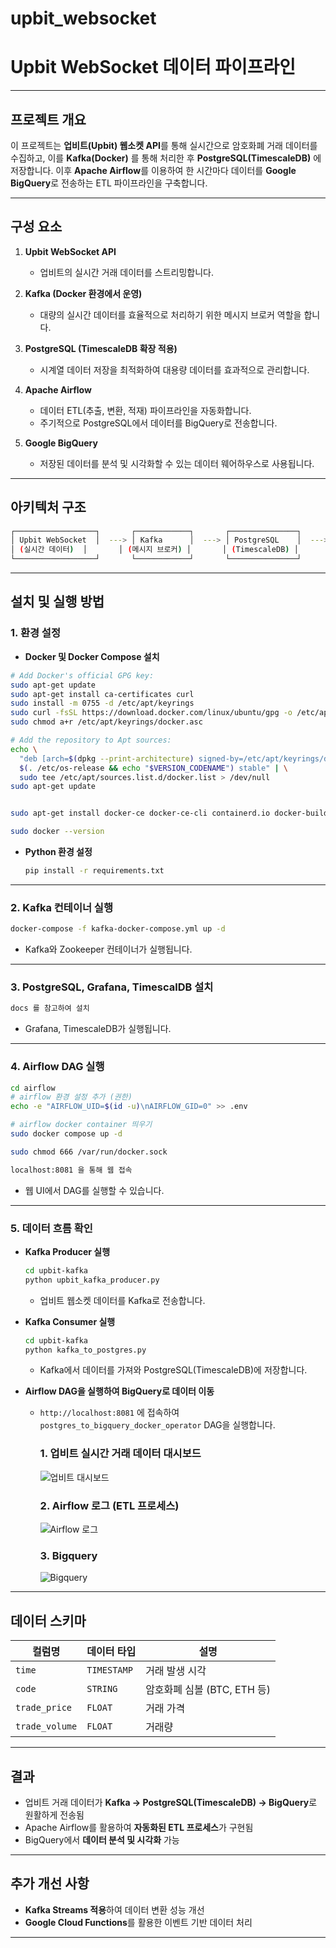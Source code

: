 # upbit_websocket
# **Upbit WebSocket 데이터 파이프라인**

---

## **프로젝트 개요**
이 프로젝트는 **업비트(Upbit) 웹소켓 API**를 통해 실시간으로 암호화폐 거래 데이터를 수집하고, 이를 **Kafka(Docker)** 를 통해 처리한 후 **PostgreSQL(TimescaleDB)** 에 저장합니다. 이후 **Apache Airflow**를 이용하여 한 시간마다 데이터를 **Google BigQuery**로 전송하는 ETL 파이프라인을 구축합니다.

---

## **구성 요소**
1. **Upbit WebSocket API**  
   - 업비트의 실시간 거래 데이터를 스트리밍합니다.

2. **Kafka (Docker 환경에서 운영)**  
   - 대량의 실시간 데이터를 효율적으로 처리하기 위한 메시지 브로커 역할을 합니다.

3. **PostgreSQL (TimescaleDB 확장 적용)**  
   - 시계열 데이터 저장을 최적화하여 대용량 데이터를 효과적으로 관리합니다.

4. **Apache Airflow**  
   - 데이터 ETL(추출, 변환, 적재) 파이프라인을 자동화합니다.  
   - 주기적으로 PostgreSQL에서 데이터를 BigQuery로 전송합니다.

5. **Google BigQuery**  
   - 저장된 데이터를 분석 및 시각화할 수 있는 데이터 웨어하우스로 사용됩니다.

---

## **아키텍처 구조**
```bash
┌──────────────────┐       ┌────────────┐       ┌───────────────┐       ┌─────────────┐       ┌───────────┐
│ Upbit WebSocket  │  ---> │ Kafka      │  ---> │ PostgreSQL    │  ---> │ Airflow     │  ---> │ BigQuery  │
│ (실시간 데이터)  │       │ (메시지 브로커) │       │ (TimescaleDB) │       │ (ETL 자동화) │       │ (데이터 분석) │
└──────────────────┘       └────────────┘       └───────────────┘       └─────────────┘       └───────────┘
```

---

## **설치 및 실행 방법**

### **1. 환경 설정**
- **Docker 및 Docker Compose 설치**
```sh
# Add Docker's official GPG key:
sudo apt-get update
sudo apt-get install ca-certificates curl
sudo install -m 0755 -d /etc/apt/keyrings
sudo curl -fsSL https://download.docker.com/linux/ubuntu/gpg -o /etc/apt/keyrings/docker.asc
sudo chmod a+r /etc/apt/keyrings/docker.asc

# Add the repository to Apt sources:
echo \
  "deb [arch=$(dpkg --print-architecture) signed-by=/etc/apt/keyrings/docker.asc] https://download.docker.com/linux/ubuntu \
  $(. /etc/os-release && echo "$VERSION_CODENAME") stable" | \
  sudo tee /etc/apt/sources.list.d/docker.list > /dev/null
sudo apt-get update


sudo apt-get install docker-ce docker-ce-cli containerd.io docker-buildx-plugin docker-compose-plugin

sudo docker --version
  ```
- **Python 환경 설정**
  ```sh
  pip install -r requirements.txt
  ```

---

### **2. Kafka 컨테이너 실행**
```sh
docker-compose -f kafka-docker-compose.yml up -d
```
- Kafka와 Zookeeper 컨테이너가 실행됩니다.

---

### **3. PostgreSQL, Grafana, TimescalDB 설치**
```sh
docs 를 참고하여 설치
```
- Grafana, TimescaleDB가 실행됩니다.

---

### **4. Airflow DAG 실행**
```sh
cd airflow
# airflow 환경 설정 추가 (권한) 
echo -e "AIRFLOW_UID=$(id -u)\nAIRFLOW_GID=0" >> .env

# airflow docker container 띄우기
sudo docker compose up -d

sudo chmod 666 /var/run/docker.sock

localhost:8081 을 통해 웹 접속
```
- 웹 UI에서 DAG를 실행할 수 있습니다.

---

### **5. 데이터 흐름 확인**
- **Kafka Producer 실행**
  ```sh
  cd upbit-kafka
  python upbit_kafka_producer.py
  ```
  - 업비트 웹소켓 데이터를 Kafka로 전송합니다.

- **Kafka Consumer 실행**
  ```sh
  cd upbit-kafka
  python kafka_to_postgres.py
  ```
  - Kafka에서 데이터를 가져와 PostgreSQL(TimescaleDB)에 저장합니다.

- **Airflow DAG을 실행하여 BigQuery로 데이터 이동**
  - `http://localhost:8081` 에 접속하여 `postgres_to_bigquery_docker_operator` DAG을 실행합니다.



    ### 1. 업비트 실시간 거래 데이터 대시보드
    ![업비트 대시보드](Image/dashboard.png)

    ### 2. Airflow 로그 (ETL 프로세스)
    ![Airflow 로그](Image/airflow.png)

    ### 3. Bigquery
    ![Bigquery](Image/bigquery.png)
---

## **데이터 스키마**
| 컬럼명 | 데이터 타입 | 설명 |
|--------|------------|----------------|
| `time` | `TIMESTAMP` | 거래 발생 시각 |
| `code` | `STRING` | 암호화폐 심볼 (BTC, ETH 등) |
| `trade_price` | `FLOAT` | 거래 가격 |
| `trade_volume` | `FLOAT` | 거래량 |

---


## **결과**
- 업비트 거래 데이터가 **Kafka → PostgreSQL(TimescaleDB) → BigQuery**로 원활하게 전송됨
- Apache Airflow를 활용하여 **자동화된 ETL 프로세스**가 구현됨
- BigQuery에서 **데이터 분석 및 시각화** 가능

---

## **추가 개선 사항**
- **Kafka Streams 적용**하여 데이터 변환 성능 개선
- **Google Cloud Functions**를 활용한 이벤트 기반 데이터 처리

---
